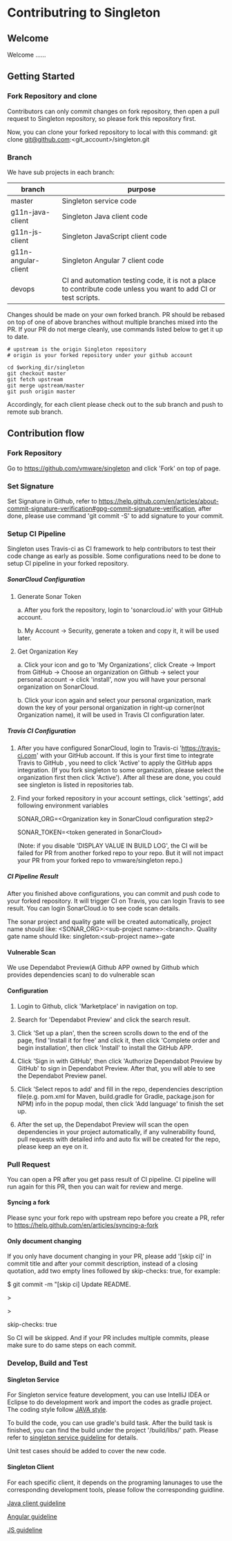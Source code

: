 # Contributring to Singleton

## Welcome

Welcome ......


## Getting Started

### Fork Repository and clone

Contributors can only commit changes on fork repository, then open a pull request to Singleton repository, so please fork this repository first.

Now, you can clone your forked repository to local with this command:
git clone git@github.com:<git_account>/singleton.git

### Branch

We have sub projects in each branch:

|   branch                | purpose                                                                                                         |
|-------------------------|-----------------------------------------------------------------------------------------------------------------|
|   master                | Singleton service code                                                                                          |
|   g11n-java-client      | Singleton Java client code                                                                                      |
|   g11n-js-client        | Singleton JavaScript client code                                                                                |
|   g11n-angular-client   | Singleton Angular 7 client code                                                                                 |
|   devops                | CI and automation testing code, it is not a place to contribute code unless you want to add CI or test scripts. |

Changes should be made on your own forked branch. PR should be rebased on top of one of above branches without multiple branches mixed into the PR. If your PR do not merge cleanly, use commands listed below to get it up to date.

```
# upstream is the origin Singleton repository
# origin is your forked repository under your github account

cd $working_dir/singleton
git checkout master
git fetch upstream
git merge upstream/master
git push origin master
```

Accordingly, for each client please check out to the sub branch and push to remote sub branch.


## Contribution flow

### Fork Repository

Go to https://github.com/vmware/singleton and click 'Fork' on top of page.

### Set Signature

Set Signature in Github, refer to https://help.github.com/en/articles/about-commit-signature-verification#gpg-commit-signature-verification, after done, please use command 'git commit -S' to add signature to your commit.

### Setup CI Pipeline
Singleton uses Travis-ci as CI framework to help contributors to test their code change as early as possible. Some configurations need to be done to setup CI pipeline in your forked repository.

##### SonarCloud Configuration

1. Generate Sonar Token

    a. After you fork the repository, login to 'sonarcloud.io' with your GitHub account.
    
    b. My Account -> Security, generate a token and copy it, it will be used later.
    
2. Get Organization Key

    a. Click your icon and go to 'My Organizations', click Create -> Import from GitHub -> Choose an organization on Github -> select your personal account -> click 'install', now you will have your personal organization on SonarCloud.

    b. Click your icon again and select your personal organization, mark down the key of your personal organization in right-up corner(not Organization name), it will be used in Travis CI configuration later.

##### Travis CI Configuration

1. After you have configured SonarCloud, login to Travis-ci 'https://travis-ci.com' with your GitHub account. If this is your first time to integrate Travis to GitHub , you need to click 'Active' to apply the GitHub apps integration. (If you fork singleton to some organization, please select the organization first then click 'Active'). After all these are done, you could see singleton is listed in repositories tab. 

2. Find your forked repository in your account settings, click 'settings', add following environment variables
    
    SONAR_ORG=\<Organization key in SonarCloud configuration step2\>
    
    SONAR_TOKEN=\<token generated in SonarCloud\>
    
    (Note: if you disable 'DISPLAY VALUE IN BUILD LOG', the CI will be failed for PR from another forked repo to your repo. But it will not impact your PR from your forked repo to vmware/singleton repo.)
    
##### CI Pipeline Result

After you finished above configurations, you can commit and push code to your forked repository. It will trigger CI on Travis, you can login Travis to see result. You can login SonarCloud.io to see code scan details.

The sonar project and quality gate will be created automatically, project name should like: <SONAR_ORG>:\<sub-project name\>:\<branch>. Quality gate name should like: singleton:\<sub-project name\>-gate

#### Vulnerable Scan

We use Dependabot Preview(A Github APP owned by Github which provides dependencies scan) to do vulnerable scan

#### Configuration

1. Login to Github, click 'Marketplace' in navigation on top.

2. Search for 'Dependabot Preview' and click the search result.

3. Click 'Set up a plan', then the screen scrolls down to the end of the page, find 'Install it for free' and click it, then click 'Complete order and begin installation', then click 'Install' to install the GitHub APP.

4. Click 'Sign in with GitHub', then click 'Authorize Dependabot Preview by GitHub' to sign in Dependabot Preview. After that, you will able to see the Dependabot Preview panel.

5. Click 'Select repos to add' and fill in the repo, dependencies description file(e.g. pom.xml for Maven, build.gradle for Gradle, package.json for NPM) info in the popup modal, then click 'Add language' to finish the set up.

6. After the set up, the Dependabot Preview will scan the open dependencies in your project automatically, if any vulnerability found, pull requests with detailed info and auto fix will be created for the repo, please keep an eye on it.

### Pull Request

You can open a PR after you get pass result of CI pipeline. CI pipeline will run again for this PR, then you can wait for review and merge.

#### Syncing a fork

Please sync your fork repo with upstream repo before you create a PR, refer to https://help.github.com/en/articles/syncing-a-fork

#### Only document changing

If you only have document changing in your PR, please add '[skip ci]' in commit title and after your commit description, instead of a closing quotation, add two empty lines followed by skip-checks: true, for example:

$ git commit -m "[skip ci] Update README.

\>

\>

skip-checks: true

So CI will be skipped. And if your PR includes multiple commits, please make sure to do same steps on each commit.


### Develop, Build and Test

#### Singleton Service

For Singleton service feature development, you can use IntelliJ IDEA or Eclipse to do development work and import the codes as gradle project. The coding style follow [JAVA style](https://petroware.no/javastyle.html).

To build the code, you can use gradle's build task. After the build task is finished, you can find the build under the project '/build/libs/' path. Please refer to [singleton service guideline](https://github.com/vmware/singleton/tree/master/g11n-ws/docs/developer_guide_service.md) for details.

Unit test cases should be added to cover the new code.

#### Singleton Client

For each specific client, it depends on the programing lanunages to use the corresponding development tools, please follow the corresponding guidline.

[Java client guideline](https://github.com/vmware/singleton/tree/master/g11n-ws/docs/developer_guide_javaclient.md)

[Angular  guideline](https://github.com/vmware/singleton/tree/master/g11n-ws/docs/developer_guide_angular.md)

[JS guideline](https://github.com/vmware/singleton/tree/master/g11n-ws/docs/developer_guide_js.md)
